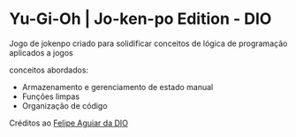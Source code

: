 # Yu-Gi-Oh | Jo-ken-po Edition - DIO 

Jogo de jokenpo criado para solidificar conceitos de lógica de programação aplicados a jogos

conceitos abordados:

- Armazenamento e gerenciamento de estado manual
- Funções limpas
- Organização de código

Créditos ao [Felipe Aguiar da DIO](https://github.com/felipeAguiarCode)
